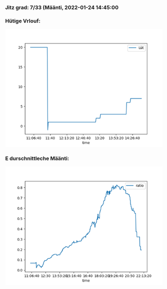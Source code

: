 ### Jitz grad: 7/33 (Määnti, 2022-01-24 14:45:00

### Hütige Vrlouf:
![Graph](Today.png)

### E durschnittleche Määnti:
![Graph](Määnti.png)